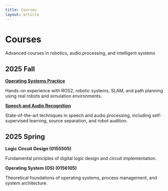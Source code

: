 ```yaml
---
title: Courses
layout: article
---
```


<div class="lab-hero">
  <h1 class="lab-title">Courses</h1>
  <p class="lab-subtitle">Advanced courses in robotics, audio processing, and intelligent systems</p>
</div>

<h2>2025 Fall</h2>

<div class="course-card">
  <p><strong><a href="/courses/operating-systems-practice-2025fall">Operating Systems Practice</a></strong></p>
  <p>Hands-on experience with ROS2, robotic systems, SLAM, and path planning using real robots and simulation environments.</p>
</div>

<div class="course-card">
  <p><strong><a href="/courses/speech-audio-recognition-2025fall">Speech and Audio Recognition</a></strong></p>
  <p>State-of-the-art techniques in speech and audio processing, including self-supervised learning, source separation, and robot audition.</p>
</div>

<h2>2025 Spring</h2>

<div class="course-card">
  <p><strong>Logic Circuit Design (0155505)</strong></p>
  <p>Fundamental principles of digital logic design and circuit implementation.</p>
</div>

<div class="course-card">
  <p><strong>Operating System (OS) (0156105)</strong></p>
  <p>Theoretical foundations of operating systems, process management, and system architecture.</p>
</div>
